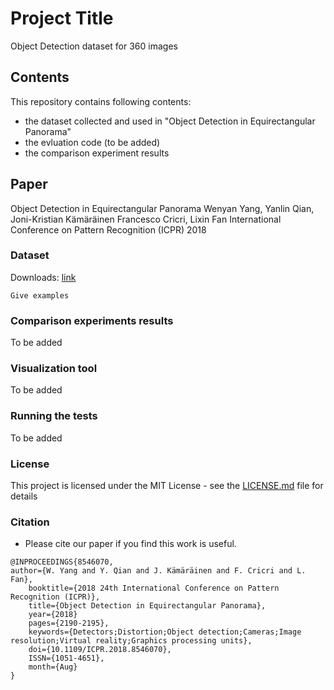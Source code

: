 # Project Title

Object Detection dataset for 360 images

## Contents

This repository contains following contents:
* the dataset collected and used in "Object Detection in Equirectangular Panorama"
* the evluation code (to be added)
* the comparison experiment results

## Paper
Object Detection in Equirectangular Panorama
Wenyan Yang, Yanlin Qian, Joni-Kristian Kämäräinen Francesco Cricri, Lixin Fan
International Conference on Pattern Recognition (ICPR) 2018

### Dataset

Downloads: [link](https://www.dropbox.com/s/skxqj94rno9ihjq/360-Dataset.zip?dl=0)

```
Give examples
```


### Comparison experiments results

To be added

### Visualization tool

To be added

### Running the tests

To be added

### License

This project is licensed under the MIT License - see the [LICENSE.md](LICENSE.md) file for details

### Citation
* Please cite our paper if you find this work is useful.
```
@INPROCEEDINGS{8546070, 
author={W. Yang and Y. Qian and J. Kämäräinen and F. Cricri and L. Fan}, 
	booktitle={2018 24th International Conference on Pattern Recognition (ICPR)}, 
	title={Object Detection in Equirectangular Panorama}, 
	year={2018}
	pages={2190-2195}, 
	keywords={Detectors;Distortion;Object detection;Cameras;Image resolution;Virtual reality;Graphics processing units}, 
	doi={10.1109/ICPR.2018.8546070}, 
	ISSN={1051-4651}, 
	month={Aug}
}
